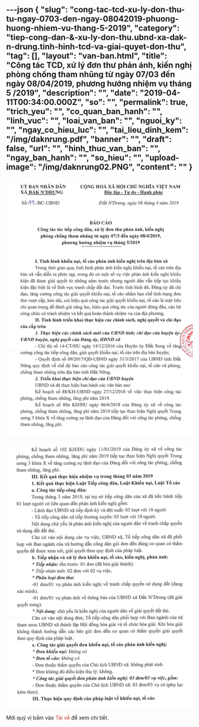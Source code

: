 ---json
{
    "slug": "cong-tac-tcd-xu-ly-don-thu-tu-ngay-0703-den-ngay-08042019-phuong-huong-nhiem-vu-thang-5-2019",
    "category": "tiep-cong-dan-&-xu-ly-don-thu.ubnd-xa-dak-n-drung.tinh-hinh-tcd-va-giai-quyet-don-thu",
    "tag": [],
    "layout": "van-ban.html",
    "title": "Công tác TCD, xử lý đơn thư phản ánh, kiến nghị phòng chống tham nhũng từ ngày 07/03 đến ngày 08/04/2019, phương hướng nhiệm vụ tháng 5 /2019",
    "description": "",
    "date": "2019-04-11T00:34:00.000Z",
    "so": "",
    "permalink": true,
    "trich_yeu": "",
    "co_quan_ban_hanh": "",
    "linh_vuc": "",
    "loai_van_ban": "",
    "nguoi_ky": "",
    "ngay_co_hieu_luc": "",
    "tai_lieu_dinh_kem": "/img/daknrung.pdf",
    "banner": "",
    "draft": false,
    "url": "",
    "hinh_thuc_van_ban": "",
    "ngay_ban_hanh": "",
    "so_hieu": "",
    "upload-image": "/img/daknrung02.PNG",
    "__content__": ""
}
---
<p><img alt="" src="/img/daknrung01.PNG" /></p>

<p><img alt="" src="/img/daknrung02.PNG" /></p>

<p>Mời qu&yacute; vị bấm v&agrave;o <span style="color:#c0392b">Tải về</span> để xem chi tiết.</p>